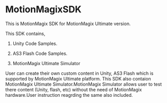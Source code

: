 # MotionMagixSDK
This is MotionMagix SDK for MotionMagix Ultimate version.

This SDK contains,

1. Unity Code Samples.

2. AS3 Flash Code Samples.

3. MotionMagix Ultimate Simulator

User can create their own custom content in Unity, AS3 Flash which is supported by MotionMagix Ultimate platform.
This SDK also contaion MotionMagix Ultimate Simulator.MotionMagix Simulator allows user to test there content (Unity, flash, etc) without the need of MotionMagix hardware.User instruction reagrding the same also included.


